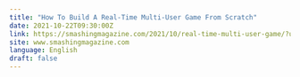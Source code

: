 ```yaml
---
title: "How To Build A Real-Time Multi-User Game From Scratch"
date: 2021-10-22T09:30:00Z
link: https://smashingmagazine.com/2021/10/real-time-multi-user-game/?utm_medium=RSS&utm_source=news.12bit.vn
site: www.smashingmagazine.com
language: English
draft: false
---
```

